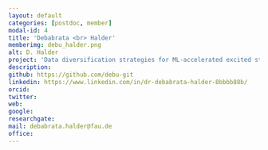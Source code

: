```yaml
---
layout: default
categories: [postdoc, member]
modal-id: 4
title: 'Debabrata <br> Halder'
memberimg: debu_halder.png
alt: D. Halder
project: 'Data diversification strategies for ML-accelerated excited state dynamics simulations'
description:
github: https://github.com/debu-git
linkedin: https://www.linkedin.com/in/dr-debabrata-halder-8bbbb88b/
orcid:
twitter:
web:
google:
researchgate:
mail: debabrata.halder@fau.de
office:
---
```

